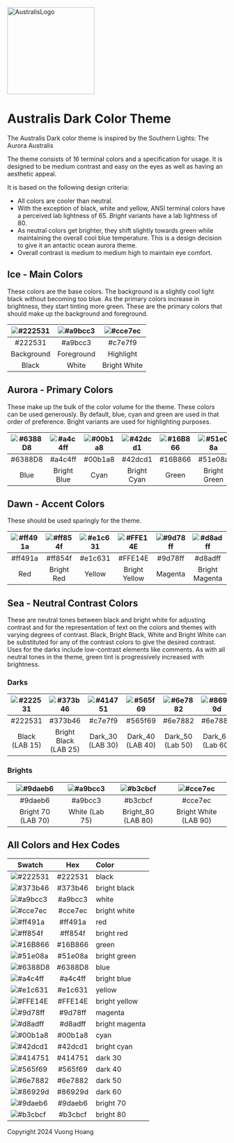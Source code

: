 <img src="https://github.com/user-attachments/assets/6aef8556-07d0-4426-bcbe-509734df83ed" alt="AustralisLogo" width="200" />

# Australis Dark Color Theme

The Australis Dark color theme is inspired by the Southern Lights: The Aurora Australis

The theme consists of 16 terminal colors and a specification for usage.  It is designed to be medium contrast and easy on the eyes as well as having an aesthetic appeal.

It is based on the following design criteria:
* All colors are cooler than neutral.
* With the exception of black, white and yellow, ANSI terminal colors have a perceived lab lightness of 65.  *Bright* variants have a lab lightness of 80.
* As neutral colors get brighter, they shift slightly towards green while maintaining the overall cool blue temperature.  This is a design decision to give it an antactic ocean aurora theme.
* Overall contrast is medium to medium high to maintain eye comfort.

## Ice - Main Colors

These colors are the base colors.  The background is a slightly cool light black without becoming too blue.  As the primary colors increase in brightness, they start tinting more green.  These are the primary colors that should make up the background and foreground.

| ![#222531](https://placehold.co/100/222531/222531) | ![#a9bcc3](https://placehold.co/100/a9bcc3/a9bcc3) |![#cce7ec](https://placehold.co/100/cce7ec/cce7ec) |
| :----: | :----: | :----: |
| #222531 | #a9bcc3 | #c7e7f9 |
| Background | Foreground | Highlight |
| Black | White | Bright White |

## Aurora - Primary Colors

These make up the bulk of the color volume for the theme.  These colors can be used generously.  By default, blue, cyan and green are used in that order of preference.  Bright variants are used for highlighting purposes.

| ![#6388D8](https://placehold.co/100/6388D8/6388D8) | ![#a4c4ff](https://placehold.co/100/a4c4ff/a4c4ff) | ![#00b1a8](https://placehold.co/100/00b1a8/00b1a8) | ![#42dcd1](https://placehold.co/100/42dcd1/42dcd1) | ![#16B866](https://placehold.co/100/16B866/16B866) | ![#51e08a](https://placehold.co/100/51e08a/51e08a)  |
| :----: | :----: | :----: |  :----: | :----: | :----: |
| #6388D8 | #a4c4ff | #00b1a8 | #42dcd1 | #16B866 | #51e08a
| Blue | Bright Blue | Cyan | Bright Cyan | Green | Bright Green |

## Dawn - Accent Colors

These should be used sparingly for the theme.

| ![#ff491a](https://placehold.co/100/ff491a/ff491a) | ![#ff854f](https://placehold.co/100/ff854f/ff854f) | ![#e1c631](https://placehold.co/100/e1c631/e1c631) |  ![#FFE14E](https://placehold.co/100/FFE14E/FFE14E) | ![#9d78ff](https://placehold.co/100/9d78ff/9d78ff) | ![#d8adff](https://placehold.co/100/d8adff/d8adff)  |
| :----: | :----: | :----: |  :----: | :----: | :----: |
| #ff491a | #ff854f | #e1c631 | #FFE14E | #9d78ff | #d8adff
| Red  | Bright Red | Yellow | Bright Yellow  | Magenta | Bright Magenta |

## Sea - Neutral Contrast Colors

These are neutral tones between black and bright white for adjusting contrast and for the representation of text on the colors and themes with varying degrees of contrast.  Black, Bright Black, White and Bright White can be substituted for any of the contrast colors to give the desired contrast.  Uses for the darks include low-contrast elements like comments.  As with all neutral tones in the theme, green tint is progressively increased with brightness.

### Darks

| ![#222531](https://placehold.co/100/222531/222531) | ![#373b46](https://placehold.co/100/373b46/373b46) | ![#414751](https://placehold.co/100/414751/414751) | ![#565f69](https://placehold.co/100/565f69/565f69) |  ![#6e7882](https://placehold.co/100/6e7882/6e7882) |   ![#86929d](https://placehold.co/100/86929d/86929d) |
| :----: | :----: | :----: | :----: | :----: | :----: |
| #222531 | #373b46 | #c7e7f9 | #565f69 | #6e7882 | #6e7882 |
| Black (LAB 15) | Bright Black (LAB 25) | Dark_30 (LAB 30) | Dark_40 (LAB 40) | Dark_50 (Lab 50) | Dark_60 (Lab 60)

### Brights

|  ![#9daeb6](https://placehold.co/100/9daeb6/9daeb6) |![#a9bcc3](https://placehold.co/100/a9bcc3/a9bcc3) |       ![#b3cbcf](https://placehold.co/100/b3cbcf/b3cbcf) |  ![#cce7ec](https://placehold.co/100/cce7ec/cce7ec) |
| :----: | :----: | :----: | :----: | 
| #9daeb6 | #a9bcc3 | #b3cbcf | #cce7ec |
| Bright 70 (LAB 70) | White (Lab 75) | Bright_80 (LAB 80) | Bright White (LAB 90) 

## All Colors and Hex Codes
| Swatch | Hex | Color |
| -- | :--: | :-- |
| ![#222531](https://placehold.co/100/222531/222531) | #222531 | black |
| ![#373b46](https://placehold.co/100/373b46/373b46) | #373b46 | bright black |
| ![#a9bcc3](https://placehold.co/100/a9bcc3/a9bcc3) | #a9bcc3 | white |
| ![#cce7ec](https://placehold.co/100/cce7ec/cce7ec) | #cce7ec | bright white |
| ![#ff491a](https://placehold.co/100/ff491a/ff491a) | #ff491a | red |
| ![#ff854f](https://placehold.co/100/ff854f/ff854f) | #ff854f | bright red |
| ![#16B866](https://placehold.co/100/16B866/16B866) | #16B866 | green |
| ![#51e08a](https://placehold.co/100/51e08a/51e08a) | #51e08a | bright green |
| ![#6388D8](https://placehold.co/100/6388D8/6388D8) | #6388D8 | blue |
| ![#a4c4ff](https://placehold.co/100/a4c4ff/a4c4ff) | #a4c4ff | bright blue |
| ![#e1c631](https://placehold.co/100/e1c631/e1c631) | #e1c631 | yellow |
| ![#FFE14E](https://placehold.co/100/FFE14E/FFE14E) | #FFE14E | bright yellow |
| ![#9d78ff](https://placehold.co/100/9d78ff/9d78ff) | #9d78ff | magenta |
| ![#d8adff](https://placehold.co/100/d8adff/d8adff) | #d8adff | bright magenta |
| ![#00b1a8](https://placehold.co/100/00b1a8/00b1a8) | #00b1a8 | cyan |
| ![#42dcd1](https://placehold.co/100/42dcd1/42dcd1) | #42dcd1 | bright cyan |
| ![#414751](https://placehold.co/100/414751/414751) | #414751 | dark 30 |
| ![#565f69](https://placehold.co/100/565f69/565f69) | #565f69 | dark 40 |
| ![#6e7882](https://placehold.co/100/6e7882/6e7882) | #6e7882 | dark 50 |
| ![#86929d](https://placehold.co/100/86929d/86929d) | #86929d | dark 60 |
| ![#9daeb6](https://placehold.co/100/9daeb6/9daeb6) | #9daeb6 | bright 70 |
| ![#b3cbcf](https://placehold.co/100/b3cbcf/b3cbcf) | #b3cbcf | bright 80 |

Copyright 2024 Vuong Hoang
